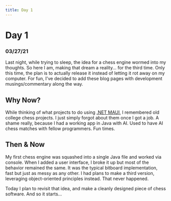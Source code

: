 ```yaml
---
title: Day 1
---
```


# Day 1 
### 03/27/21

Last night, while trying to sleep, the idea for a chess engine wormed into my thoughts. So here I am, making that dream a reality... for the third time. Only this time, the plan is to actually release it instead of letting it rot away on my computer. For fun, I've decided to add these blog pages with development musings/commentary along the way.

## Why Now?

While thinking of what projects to do using [.NET MAUI](https://devblogs.microsoft.com/dotnet/introducing-net-multi-platform-app-ui/), I remembered old college chess projects. I just simply forgot about them once I got a job. A shame really, because I had a working app in Java with AI. Used to have AI chess matches with fellow programmers. Fun times.

## Then & Now

My first chess engine was squashed into a single Java file and worked via console. When I added a user interface, I broke it up but most of the behavior remained the same. It was the typical bitboard implementation, fast but just as messy as any other. I had plans to make a third version, leveraging object-oriented principles instead. That never happened.

Today I plan to revisit that idea, and make a cleanly designed piece of chess software. And so it starts...
